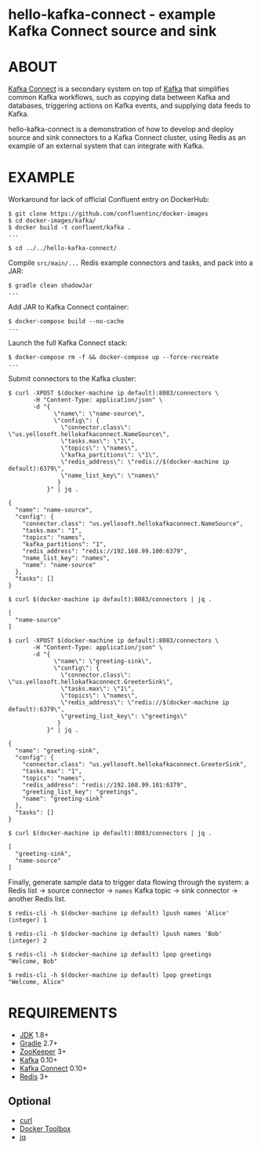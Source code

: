 # hello-kafka-connect - example Kafka Connect source and sink

# ABOUT

[Kafka Connect](http://docs.confluent.io/2.0.0/connect/) is a secondary system on top of [Kafka](http://kafka.apache.org/) that simplifies common Kafka workflows, such as copying data between Kafka and databases, triggering actions on Kafka events, and supplying data feeds to Kafka.

hello-kafka-connect is a demonstration of how to develop and deploy source and sink connectors to a Kafka Connect cluster, using Redis as an example of an external system that can integrate with Kafka.

# EXAMPLE

Workaround for lack of official Confluent entry on DockerHub:

```
$ git clone https://github.com/confluentinc/docker-images
$ cd docker-images/kafka/
$ docker build -t confluent/kafka .
...

$ cd ../../hello-kafka-connect/
```

Compile `src/main/...` Redis example connectors and tasks, and pack into a JAR:

```
$ gradle clean shadowJar
...
```

Add JAR to Kafka Connect container:

```
$ docker-compose build --no-cache
...
```

Launch the full Kafka Connect stack:

```
$ docker-compose rm -f && docker-compose up --force-recreate
...
```

Submit connectors to the Kafka cluster:

```
$ curl -XPOST $(docker-machine ip default):8083/connectors \
       -H "Content-Type: application/json" \
       -d "{
             \"name\": \"name-source\",
             \"config\": {
               \"connector.class\": \"us.yellosoft.hellokafkaconnect.NameSource\",
               \"tasks.max\": \"1\",
               \"topics\": \"names\",
               \"kafka_partitions\": \"1\",
               \"redis_address\": \"redis://$(docker-machine ip default):6379\",
               \"name_list_key\": \"names\"
              }
           }" | jq .

{
  "name": "name-source",
  "config": {
    "connector.class": "us.yellosoft.hellokafkaconnect.NameSource",
    "tasks.max": "1",
    "topics": "names",
    "kafka_partitions": "1",
    "redis_address": "redis://192.168.99.100:6379",
    "name_list_key": "names",
    "name": "name-source"
  },
  "tasks": []
}

$ curl $(docker-machine ip default):8083/connectors | jq .

[
  "name-source"
]

$ curl -XPOST $(docker-machine ip default):8083/connectors \
       -H "Content-Type: application/json" \
       -d "{
             \"name\": \"greeting-sink\",
             \"config\": {
               \"connector.class\": \"us.yellosoft.hellokafkaconnect.GreeterSink\",
               \"tasks.max\": \"1\",
               \"topics\": \"names\",
               \"redis_address\": \"redis://$(docker-machine ip default):6379\",
               \"greeting_list_key\": \"greetings\"
              }
           }" | jq .

{
  "name": "greeting-sink",
  "config": {
    "connector.class": "us.yellosoft.hellokafkaconnect.GreeterSink",
    "tasks.max": "1",
    "topics": "names",
    "redis_address": "redis://192.168.99.101:6379",
    "greeting_list_key": "greetings",
    "name": "greeting-sink"
  },
  "tasks": []
}

$ curl $(docker-machine ip default):8083/connectors | jq .

[
  "greeting-sink",
  "name-source"
]
```

Finally, generate sample data to trigger data flowing through the system: a Redis list -> source connector -> `names` Kafka topic -> sink connector -> another Redis list.

```
$ redis-cli -h $(docker-machine ip default) lpush names 'Alice'
(integer) 1

$ redis-cli -h $(docker-machine ip default) lpush names 'Bob'
(integer) 2

$ redis-cli -h $(docker-machine ip default) lpop greetings
"Welcome, Bob"

$ redis-cli -h $(docker-machine ip default) lpop greetings
"Welcome, Alice"
```

# REQUIREMENTS

* [JDK](http://www.oracle.com/technetwork/java/javase/downloads/index.html) 1.8+
* [Gradle](http://gradle.org/) 2.7+
* [ZooKeeper](https://zookeeper.apache.org/) 3+
* [Kafka](http://kafka.apache.org/) 0.10+
* [Kafka Connect](http://docs.confluent.io/3.0.0/connect/) 0.10+
* [Redis](http://redis.io/) 3+

## Optional

* [curl](https://curl.haxx.se/)
* [Docker Toolbox](https://www.docker.com/products/docker-toolbox)
* [jq](https://stedolan.github.io/jq/)
